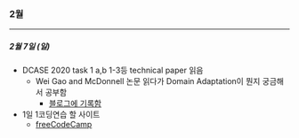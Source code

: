 ### 2월 

------



##### 2월 7일 (일)

- DCASE 2020 task 1 a,b 1-3등 technical paper 읽음
  - Wei Gao and McDonnell 논문 읽다가 Domain Adaptation이 뭔지 궁금해서 공부함
    - [블로그에 기록함](https://sotudy.tistory.com/20?category=795082)
- 1일 1코딩연습 할 사이트
  - [freeCodeCamp](https://www.freecodecamp.org/learn/)

